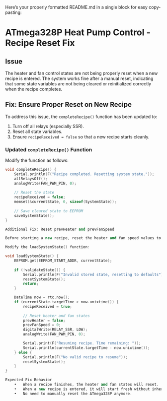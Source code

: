 Here’s your properly formatted README.md in a single block for easy copy-pasting:

# ATmega328P Heat Pump Control - Recipe Reset Fix

## Issue  
The heater and fan control states are not being properly reset when a new recipe is entered. The system works fine after a manual reset, indicating that some state variables are not being cleared or reinitialized correctly when the recipe completes.

## Fix: Ensure Proper Reset on New Recipe  
To address this issue, the `completeRecipe()` function has been updated to:  
1. Turn off all relays (especially SSR).  
2. Reset all state variables.  
3. Ensure `recipeReceived = false` so that a new recipe starts cleanly.  

### Updated `completeRecipe()` Function  
Modify the function as follows:  

```cpp
void completeRecipe() {
    Serial.println(F("Recipe completed. Resetting system state."));
    allRelaysOff();
    analogWrite(FAN_PWM_PIN, 0);
    
    // Reset the state
    recipeReceived = false;
    memset(&currentState, 0, sizeof(SystemState));
    
    // Save cleared state to EEPROM
    saveSystemState();
}

Additional Fix: Reset prevHeater and prevFanSpeed

Before starting a new recipe, reset the heater and fan speed values to ensure they don’t retain the previous state’s incorrect values.

Modify the loadSystemState() function:

void loadSystemState() {
    EEPROM.get(EEPROM_START_ADDR, currentState);
    
    if (!validateState()) {
        Serial.println(F("Invalid stored state, resetting to defaults"));
        resetSystemState();
        return;
    }

    DateTime now = rtc.now();
    if (currentState.targetTime > now.unixtime()) {
        recipeReceived = true;
        
        // Reset heater and fan states
        prevHeater = false;
        prevFanSpeed = 0;
        digitalWrite(RELAY_SSR, LOW);
        analogWrite(FAN_PWM_PIN, 0);

        Serial.print(F("Resuming recipe. Time remaining: "));
        Serial.println(currentState.targetTime - now.unixtime());
    } else {
        Serial.println(F("No valid recipe to resume"));
        resetSystemState();
    }
}

Expected Fix Behavior
	•	When a recipe finishes, the heater and fan states will reset.
	•	When a new recipe is entered, it will start fresh without inheriting previous relay states.
	•	No need to manually reset the ATmega328P anymore.
